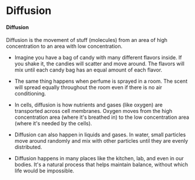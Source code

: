 # Diffusion

#### Diffusion

Diffusion is the movement of stuff (molecules) from an area of high concentration to an area with low concentration. 

* Imagine you have a bag of candy with many different flavors inside. If you shake it, the candies will scatter and move around. The flavors will mix until each candy bag has an equal amount of each flavor. 

* The same thing happens when perfume is sprayed in a room. The scent will spread equally throughout the room even if there is no air conditioning. 

* In cells, diffusion is how nutrients and gases (like oxygen) are transported across cell membranes. Oxygen moves from the high concentration area (where it's breathed in) to the low concentration area (where it's needed by the cells). 

* Diffusion can also happen in liquids and gases. In water, small particles move around randomly and mix with other particles until they are evenly distributed. 

* Diffusion happens in many places like the kitchen, lab, and even in our bodies. It's a natural process that helps maintain balance, without which life would be impossible.
